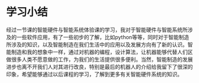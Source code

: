# 学习小结

经过一节课的智能硬件与智能系统体验课的学习，我对于智能硬件与智能系统所涉及的一些软件应用，有了一些初步的了解，比如python等等，同时对于智能制造所涉及的知识，以及智能制造在我们生活中的应用以及发展方向有了新的认识。智能制造和我的想象中一样，通过对机器的编程，设计算法，让机器能够代替人们区做很多人类不愿意做的工作，为我们的生活提供很多便利。当然，智能制造的发展进步也离不开我们人对其进行改良，特别是最后的机器人的介绍给我留下了很深的印象，希望能够通过以后课程的学习，了解到更多有关智能硬件系统的知识。

